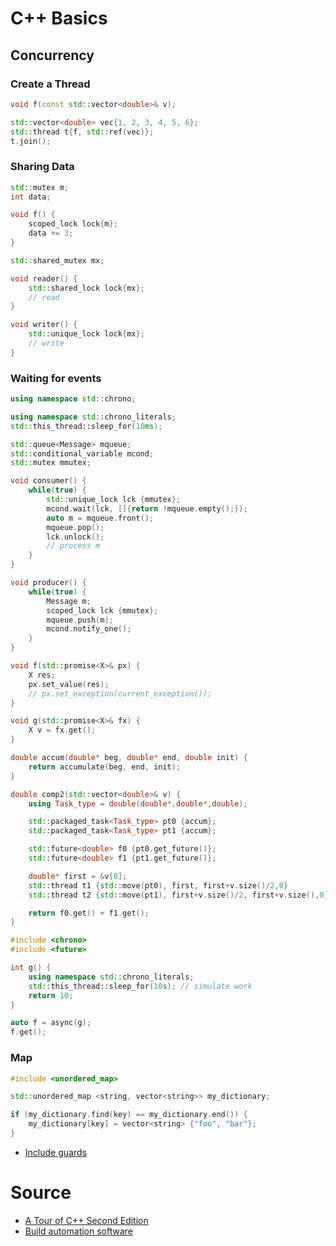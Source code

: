 
# C++ Basics

## Concurrency

### Create a Thread

```c++
void f(const std::vector<double>& v);

std::vector<double> vec{1, 2, 3, 4, 5, 6};
std::thread t{f, std::ref(vec)};
t.join();
```

### Sharing Data

```c++
std::mutex m;
int data;

void f() {
    scoped_lock lock{m};
    data += 3;
}
```

```c++
std::shared_mutex mx;

void reader() {
    std::shared_lock lock{mx};
    // read
}

void writer() {
    std::unique_lock lock{mx};
    // write
}
```

### Waiting for events

```c++
using namespace std::chrono;

using namespace std::chrono_literals;
std::this_thread::sleep_for(10ms);
```

```c++
std::queue<Message> mqueue;
std::conditional_variable mcond;
std::mutex mmutex;

void consumer() {
    while(true) {
        std::unique_lock lck {mmutex};
        mcond.wait(lck, []{return !mqueue.empty();});
        auto m = mqueue.front();
        mqueue.pop();
        lck.unlock();
        // process m
    }
}

void producer() {
    while(true) {
        Message m;
        scoped_lock lck {mmutex};
        mqueue.push(m);
        mcond.notify_one();
    }
}
```

```c++
void f(std::promise<X>& px) {
    X res;
    px.set_value(res);
    // px.set_exception(current_exception());
}

void g(std::promise<X>& fx) {
    X v = fx.get();
}
```

```c++
double accum(double* beg, double* end, double init) {
    return accumulate(beg, end, init);
}

double comp2(std::vector<double>& v) {
    using Task_type = double(double*,double*,double);

    std::packaged_task<Task_type> pt0 {accum};
    std::packaged_task<Task_type> pt1 {accum};

    std::future<double> f0 {pt0.get_future()};
    std::future<double> f1 {pt1.get_future()};

    double* first = &v[0];
    std::thread t1 {std::move(pt0), first, first+v.size()/2,0}
    std::thread t2 {std::move(pt1), first+v.size()/2, first+v.size(),0}

    return f0.get() + f1.get();
}
```

```c++
#include <chrono>
#include <future>

int g() {
    using namespace std::chrono_literals;
    std::this_thread::sleep_for(10s); // simulate work
    return 10;
}

auto f = async(g);
f.get();
```

### Map

```c++
#include <unordered_map>

std::unordered_map <string, vector<string>> my_dictionary;

if (my_dictionary.find(key) == my_dictionary.end()) {
    my_dictionary[key] = vector<string> {"foo", "bar"};
}
```

* [Include guards](https://github.com/isocpp/CppCoreGuidelines/blob/master/CppCoreGuidelines.md#Rs-guards)

# Source

* [A Tour of C++ Second Edition](http://www.stroustrup.com/tour2.html)
* [Build automation software](https://en.wikipedia.org/wiki/List_of_build_automation_software)
